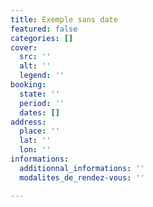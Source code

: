 ```yaml
---
title: Exemple sans date
featured: false
categories: []
cover:
  src: ''
  alt: ''
  legend: ''
booking:
  state: ''
  period: ''
  dates: []
address:
  place: ''
  lat: ''
  lon: ''
informations:
  additionnal_informations: ''
  modalites_de_rendez-vous: ''

---
```

